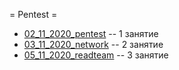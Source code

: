 = Pentest =

  * [02_11_2020_pentest](02_11_2020_pentest)   -- 1 занятие
  * [03_11_2020_network](03_11_2020_network)   -- 2 занятие
  * [05_11_2020_readteam](05_11_2020_readteam) -- 3 занятие
